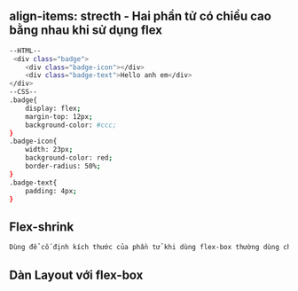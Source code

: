 ## align-items: strecth - Hai phần tử có chiều cao bằng nhau khi sử dụng flex
```sh
--HTML--
 <div class="badge">
    <div class="badge-icon"></div>
    <div class="badge-text">Hello anh em</div>
</div>
--CSS--
.badge{
    display: flex;
    margin-top: 12px;
    background-color: #ccc;
}
.badge-icon{
    width: 23px; 
    background-color: red;
    border-radius: 50%;
}
.badge-text{
    padding: 4px;
}
```
## Flex-shrink
```sh
Dùng để cố định kích thước của phần tử khi dùng flex-box thường dùng chung cới flex: 1
```
## Dàn Layout với flex-box
```sh
```